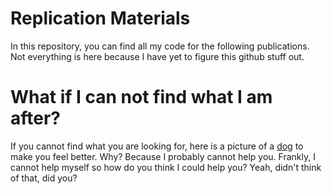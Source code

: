 # **Replication Materials**
In this repository, you can find all my code for the following publications. 
Not everything is here because I have yet to figure this github stuff out. 

# What if I can not find what I am after? 
If you cannot find what you are looking for, here is a picture of a [dog](https://www.google.com/search?q=dog&client=firefox-b-1-d&sxsrf=AOaemvKkTHIzzyogz05xwBueOYXYLmql3A:1633644437005&source=lnms&tbm=isch&sa=X&ved=2ahUKEwio8-zip7nzAhVBLs0KHaX5AOgQ_AUoAXoECAEQAw&biw=1118&bih=964&dpr=1) to make you feel better. Why? Because I probably cannot help you. Frankly, I cannot help myself so how do you think I could help you? Yeah, didn't think of that, did you? 
